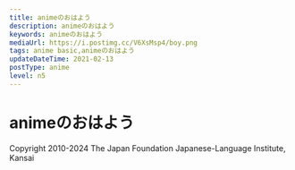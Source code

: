 ```yaml
---
title: animeのおはよう
description: animeのおはよう
keywords: animeのおはよう
mediaUrl: https://i.postimg.cc/V6XsMsp4/boy.png
tags: anime basic,animeのおはよう
updateDateTime: 2021-02-13
postType: anime
level: n5
---
```


# animeのおはよう

<Grid>
  <Item
    name="boy"
    img="https://i.postimg.cc/V6XsMsp4/boy.png"
    title="おはよう。"
    sound="https://anime-manga.jp/assets/audio/character-expressions/lineup/boy_issei_01.mp3"
  />
  <Item
    name="girl"
    img="https://i.postimg.cc/NG7fjM1j/girl.png"
    title="おはよっ！"
    sound="https://anime-manga.jp/assets/audio/character-expressions/lineup/girl_issei_01.mp3"
  />
  <Item
    name="scrapper"
    img="https://i.postimg.cc/FHqhBJQD/scrapper.png"
    title="よおっ、オッス"
    sound="https://anime-manga.jp/assets/audio/character-expressions/lineup/yarou_issei_01.mp3"
  />
  <Item
    name="samurai"
    img="https://i.postimg.cc/hP2DV5ZF/samurai.png"
    title="ご機嫌いかがでござるか。"
    sound="https://anime-manga.jp/assets/audio/character-expressions/lineup/samurai_issei_01.mp3"
  />
  <Item
    name="old man"
    img="https://i.postimg.cc/xTfjJ2Ry/old-man.png"
    title="おおーようきたのう。"
    sound="https://anime-manga.jp/assets/audio/character-expressions/lineup/ojii_issei_01.mp3"
  />
  <Item
    name="butler"
    img="https://i.postimg.cc/sxyjJdRz/butler.png"
    title="お目覚めはいかがですか、ご主人様。"
    sound="https://anime-manga.jp/assets/audio/character-expressions/lineup/shitsuji_issei_01.mp3"
  />
  <Item
    name="lady"
    img="https://i.postimg.cc/sg1Vm4bM/lady.png"
    title="ごきげんよう。"
    sound="https://anime-manga.jp/assets/audio/character-expressions/lineup/ojou_issei_01.mp3"
  />
  <Item
    name="osakan"
    img="https://i.postimg.cc/KjNZqqZM/osakan.png"
    title="まいど。"
    sound="https://anime-manga.jp/assets/audio/character-expressions/lineup/osakan_issei_01.mp3"
  />
</Grid>

Copyright 2010-2024 The Japan Foundation Japanese-Language Institute, Kansai